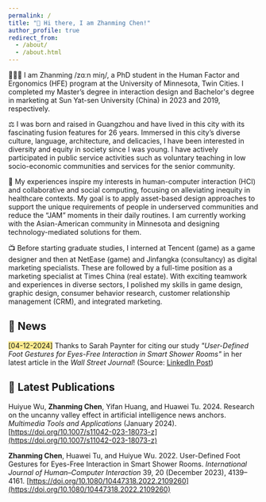 ```yaml
---
permalink: /
title: "👋 Hi there, I am Zhanming Chen!"
author_profile: true
redirect_from: 
  - /about/
  - /about.html
---
```


🧑🏻‍💻 I am Zhanming /zɑːn miŋ/, a PhD student in the Human Factor and Ergonomics (HFE) program at the University of Minnesota, Twin Cities. I completed my Master’s degree in interaction design and Bachelor's degree in marketing at Sun Yat-sen University (China) in 2023 and 2019, respectively.

⚖️ I was born and raised in Guangzhou and have lived in this city with its fascinating fusion features for 26 years. Immersed in this city’s diverse culture, language, architecture, and delicacies, I have been interested in diversity and equity in society since I was young. I have actively participated in public service activities such as voluntary teaching in low socio-economic communities and services for the senior community.

🏥 My experiences inspire my interests in human-computer interaction (HCI) and collaborative and social computing, focusing on alleviating inequity in healthcare contexts. My goal is to apply asset-based design approaches to support the unique requirements of people in underserved communities and reduce the “JAM” moments in their daily routines. I am currently working with the Asian-American community in Minnesota and designing technology-mediated solutions for them.

📺 Before starting graduate studies, I interned at Tencent (game) as a game designer and then at NetEase (game) and Jinfangka (consultancy) as digital marketing specialists. These are followed by a full-time position as a marketing specialist at Times China (real estate). With exciting teamwork and experiences in diverse sectors, I polished my skills in game design, graphic design, consumer behavior research, customer relationship management (CRM), and integrated marketing.

## 🥳 News

 <span class="highlight" style="background-color: #ffd40070">[04-12-2024]</span> Thanks to Sarah Paynter for citing our study _"User-Defined Foot Gestures for Eyes-Free Interaction in Smart Shower Rooms"_ in her latest article in the _Wall Street Journal_! (Source: [LinkedIn Post](https://www.linkedin.com/posts/zhanmingchen_the-medspa-bathroom-fixtures-that-monitor-activity-7183662910198411264-Xu65?utm_source=share&utm_medium=member_desktop))

## 📄 Latest Publications

Huiyue Wu, **Zhanming Chen**, Yifan Huang, and Huawei Tu. 2024. Research on the uncanny valley effect in artificial intelligence news anchors. _Multimedia Tools and Applications_ (January 2024). [https://doi.org/10.1007/s11042-023-18073-z](https://doi.org/10.1007/s11042-023-18073-z)

**Zhanming Chen**, Huawei Tu, and Huiyue Wu. 2022. User-Defined Foot Gestures for Eyes-Free Interaction in Smart Shower Rooms. _International Journal of Human–Computer Interaction_ 39, 20 (December 2023), 4139–4161. [https://doi.org/10.1080/10447318.2022.2109260](https://doi.org/10.1080/10447318.2022.2109260)

